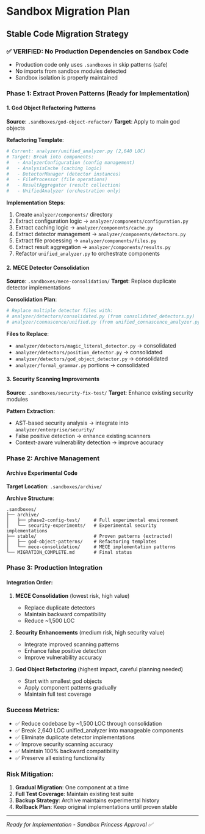 # Sandbox Migration Plan
## Stable Code Migration Strategy

### ✅ VERIFIED: No Production Dependencies on Sandbox Code
- Production code only uses `.sandboxes` in skip patterns (safe)
- No imports from sandbox modules detected
- Sandbox isolation is properly maintained

### Phase 1: Extract Proven Patterns (Ready for Implementation)

#### 1. God Object Refactoring Patterns
**Source**: `.sandboxes/god-object-refactor/`
**Target**: Apply to main god objects

**Refactoring Template**:
```python
# Current: analyzer/unified_analyzer.py (2,640 LOC)
# Target: Break into components:
#   - AnalyzerConfiguration (config management)
#   - AnalysisCache (caching logic)  
#   - DetectorManager (detector instances)
#   - FileProcessor (file operations)
#   - ResultAggregator (result collection)
#   - UnifiedAnalyzer (orchestration only)
```

**Implementation Steps**:
1. Create `analyzer/components/` directory
2. Extract configuration logic → `analyzer/components/configuration.py`
3. Extract caching logic → `analyzer/components/cache.py`
4. Extract detector management → `analyzer/components/detectors.py`
5. Extract file processing → `analyzer/components/files.py`
6. Extract result aggregation → `analyzer/components/results.py`
7. Refactor `unified_analyzer.py` to orchestrate components

#### 2. MECE Detector Consolidation
**Source**: `.sandboxes/mece-consolidation/`
**Target**: Replace duplicate detector implementations

**Consolidation Plan**:
```python
# Replace multiple detector files with:
# analyzer/detectors/consolidated.py (from consolidated_detectors.py)
# analyzer/connascence/unified.py (from unified_connascence_analyzer.py)
```

**Files to Replace**:
- `analyzer/detectors/magic_literal_detector.py` → consolidated
- `analyzer/detectors/position_detector.py` → consolidated  
- `analyzer/detectors/god_object_detector.py` → consolidated
- `analyzer/formal_grammar.py` portions → consolidated

#### 3. Security Scanning Improvements
**Source**: `.sandboxes/security-fix-test/`
**Target**: Enhance existing security modules

**Pattern Extraction**:
- AST-based security analysis → integrate into `analyzer/enterprise/security/`
- False positive detection → enhance existing scanners
- Context-aware vulnerability detection → improve accuracy

### Phase 2: Archive Management

#### Archive Experimental Code
**Target Location**: `.sandboxes/archive/`

**Archive Structure**:
```
.sandboxes/
├── archive/
│   ├── phase2-config-test/     # Full experimental environment
│   └── security-experiments/   # Experimental security implementations
├── stable/                     # Proven patterns (extracted)
│   ├── god-object-patterns/    # Refactoring templates
│   └── mece-consolidation/     # MECE implementation patterns
└── MIGRATION_COMPLETE.md       # Final status
```

### Phase 3: Production Integration

#### Integration Order:
1. **MECE Consolidation** (lowest risk, high value)
   - Replace duplicate detectors
   - Maintain backward compatibility
   - Reduce ~1,500 LOC

2. **Security Enhancements** (medium risk, high security value)
   - Integrate improved scanning patterns
   - Enhance false positive detection
   - Improve vulnerability accuracy

3. **God Object Refactoring** (highest impact, careful planning needed)
   - Start with smallest god objects
   - Apply component patterns gradually
   - Maintain full test coverage

### Success Metrics:
- ✅ Reduce codebase by ~1,500 LOC through consolidation
- ✅ Break 2,640 LOC unified_analyzer into manageable components
- ✅ Eliminate duplicate detector implementations
- ✅ Improve security scanning accuracy
- ✅ Maintain 100% backward compatibility
- ✅ Preserve all existing functionality

### Risk Mitigation:
1. **Gradual Migration**: One component at a time
2. **Full Test Coverage**: Maintain existing test suite
3. **Backup Strategy**: Archive maintains experimental history
4. **Rollback Plan**: Keep original implementations until proven stable

---
*Ready for Implementation - Sandbox Princess Approval ✅*